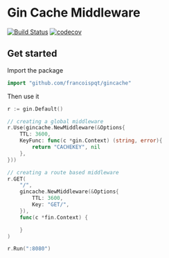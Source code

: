 # Gin Cache Middleware
[![Build Status](https://travis-ci.org/francoispqt/gincache.svg?branch=master)](https://travis-ci.org/francoispqt/gincache)
[![codecov](https://codecov.io/gh/francoispqt/gincache/branch/master/graph/badge.svg)](https://codecov.io/gh/francoispqt/gincache)


## Get started
Import the package

```go
import "github.com/francoispqt/gincache"
```

Then use it

```go
r := gin.Default()

// creating a global middleware
r.Use(gincache.NewMiddleware(&Options{
    TTL: 3600,
    KeyFunc: func(c *gin.Context) (string, error){
        return "CACHEKEY", nil
    },
}))

// creating a route based middleware
r.GET(
    "/",
    gincache.NewMiddleware(&Options{
        TTL: 3600,
        Key: "GET/",
    }),
    func(c *fin.Context) {

    }
)

r.Run(":8080")
```